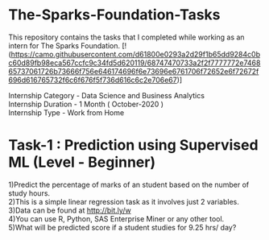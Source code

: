 # The-Sparks-Foundation-Tasks
This repository contains the tasks that I completed while working as an intern for The Sparks Foundation.                          [!(https://camo.githubusercontent.com/d61800e0293a2d29f1b65dd9284c0bc60d89fb98eca567ccfc9c34fd5d620119/68747470733a2f2f7777772e746865737061726b73666f756e646174696f6e73696e6761706f72652e6f72672f696d616765732f6c6f676f5f736d616c6c2e706e67)]
 
Internship Category - Data Science and Business Analytics                                                                                                                        
Internship Duration - 1 Month ( October-2020 )                         
Internship Type - Work from Home                                

  


# Task-1 : Prediction using Supervised ML (Level - Beginner)
 
 1)Predict the percentage of marks of an student based on the number of study hours.          
 2)This is a simple linear regression task as it involves just 2 variables.          
 3)Data can be found at http://bit.ly/w            
 4)You can use R, Python, SAS Enterprise Miner or any other tool.              
 5)What will be predicted score if a student studies for 9.25 hrs/ day?              
